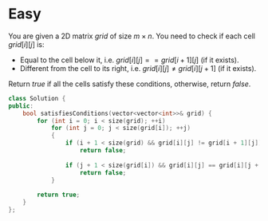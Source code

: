 # Easy

You are given a 2D matrix $grid$ of size $m \times n$. You need to check if each cell $grid[i][j]$ is:

- Equal to the cell below it, i.e. $grid[i][j] == grid[i + 1][j]$ (if it exists).
- Different from the cell to its right, i.e. $grid[i][j] \neq grid[i][j + 1]$ (if it exists).

Return $true$ if all the cells satisfy these conditions, otherwise, return $false$.

```cpp
class Solution {
public:
    bool satisfiesConditions(vector<vector<int>>& grid) {
        for (int i = 0; i < size(grid); ++i)
            for (int j = 0; j < size(grid[i]); ++j)
            {
                if (i + 1 < size(grid) && grid[i][j] != grid[i + 1][j])
                    return false;
                
                if (j + 1 < size(grid[i]) && grid[i][j] == grid[i][j + 1])
                    return false;
            }
        
        return true;
    }
};
```
